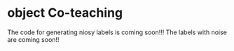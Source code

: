 # object Co-teaching
The code for generating niosy labels is coming soon!!!
The labels with noise are coming soon!!
